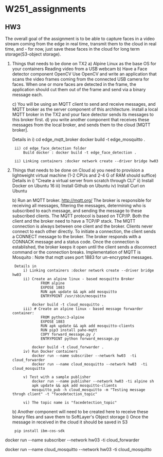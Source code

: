 # W251_assignments
HW3
----
The overall goal of the assignment is to be able to capture faces in a video stream coming from the edge in real time, transmit them to the cloud in real time, 
and - for now, just save these faces in the cloud for long term storage(S3-object storage).

1) Things that needs to be done on TX2
	a) Alpine Linux as the base OS for your containers
	Reading video from a USB webcam
	b) Have a Face detector component OpenCV
		Use OpenCV and write an application that scans the video frames coming from the connected USB camera for faces.
		When one or more faces are detected in the frame, the application should cut them out of the frame and send via a binary message each.

	c) You will be using an MQTT client to send and receive messages, and MQTT broker as the server component of this architecture.
		install a local MQTT broker in the TX2 and your face detector sends its messages to this broker first.
	d) you write another component that receives these messages from the local broker, and sends them to the cloud [MQTT broker].	
	
	Details in
		i) cd edge_mqtt_broker
			docker build -t edge_mosquitto .	
			
		ii) cd edge_face_detection folder
			Build docker : docker build -t edge_face_detection .
			
		ii) Linking containers :docker network create --driver bridge hw03
		
2) Things that needs to be done on Cloud
	a) you need to provision a lightweight virtual machine (1-2 CPUs and 2-4 G of RAM should suffice) 
		Details in 
			i) "Create a virtual server from scratch through CLI"
			ii) Install Docker on Ubuntu 16 
			iii) Install Github on Ubuntu
			iv) Install Curl on Ubuntu
		
	b) Run an MQTT broker. http://mqtt.org/ 
	The broker is responsible for receiving all messages, filtering the messages, determining who is subscribed to each message, and sending the message to these subscribed clients.
	The MQTT protocol is based on TCP/IP. Both the client and the broker need to have a TCP/IP stack.
	The MQTT connection is always between one client and the broker. Clients never connect to each other directly. 
	To initiate a connection, the client sends a CONNECT message to the broker. The broker responds with a CONNACK message and a status code.
	Once the connection is established, the broker keeps it open until the client sends a disconnect command or the connection breaks.
	Implementation of MQTT is Mosquito  : Note that mqtt uses port 1883 for un-encrypted messages.

		Details in
			i) Linking containers :docker network create --driver bridge hw03
			ii) Create an alpine linux - based mosquitto Broker
					FROM alpine
					EXPOSE 1883
					RUN apk update && apk add mosquitto
					ENTRYPOINT /usr/sbin/mosquitto	
					
				docker build -t cloud_mosquitto .	
			iii) # Create an alpine linux - based message forwarder container:
					FROM python:3-alpine
					EXPOSE 1883
					RUN apk update && apk add mosquitto-clients
					RUN pip3 install paho-mqtt
					COPY forward_message.py /
					ENTRYPOINT python forward_message.py
					
				docker build -t cloud_forwarder .
			iv) Run Docker containers
				docker run --name subscriber --network hw03  -ti cloud_forwarder 
				docker run --name cloud_mosquitto --network hw03  -ti cloud_mosquitto
			
			v) Test with a sample publisher
				docker run --name publisher --network hw03 -ti alpine sh
				apk update && apk add mosquitto-clients
				mosquitto_pub -h cloud_mosquitto -m "Testing message throgh client" -t "facedetection_topic"
				
			vi) The topic name is "facedetection_topic"
				
	b) Another component will need to be created here to receive these binary files and save them to SoftLayer's Object storage
		i) Once the message in received in the cloud it should be saved in S3
		
		
		pip install ibm-cos-sdk
		
		
		 


docker run --name subscriber --network hw03  -ti cloud_forwarder 	

docker run --name cloud_mosquitto --network hw03  -ti cloud_mosquitto	
